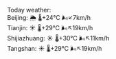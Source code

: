Today weather:  
Beijing: 🌦 🌡️+24°C 🌬️↙7km/h  
Tianjin: ☀️ 🌡️+29°C 🌬️↖19km/h  
Shijiazhuang: ☀️ 🌡️+30°C 🌬️↖11km/h  
Tangshan: ☀️ 🌡️+29°C 🌬️↖19km/h  
